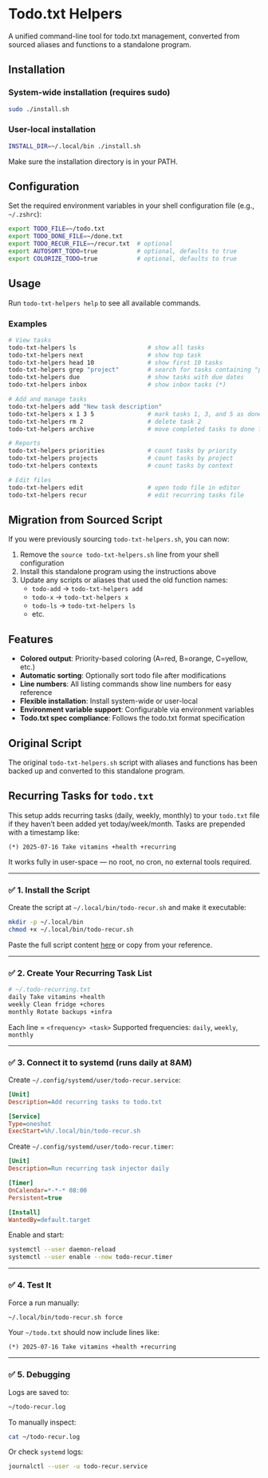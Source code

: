 # Todo.txt Helpers

A unified command-line tool for todo.txt management, converted from sourced aliases and functions to a standalone program.

## Installation

### System-wide installation (requires sudo)
```bash
sudo ./install.sh
```

### User-local installation
```bash
INSTALL_DIR=~/.local/bin ./install.sh
```

Make sure the installation directory is in your PATH.

## Configuration

Set the required environment variables in your shell configuration file (e.g., `~/.zshrc`):

```bash
export TODO_FILE=~/todo.txt
export TODO_DONE_FILE=~/done.txt
export TODO_RECUR_FILE=~/recur.txt  # optional
export AUTOSORT_TODO=true           # optional, defaults to true
export COLORIZE_TODO=true           # optional, defaults to true
```

## Usage

Run `todo-txt-helpers help` to see all available commands.

### Examples

```bash
# View tasks
todo-txt-helpers ls                    # show all tasks
todo-txt-helpers next                  # show top task
todo-txt-helpers head 10               # show first 10 tasks
todo-txt-helpers grep "project"        # search for tasks containing "project"
todo-txt-helpers due                   # show tasks with due dates
todo-txt-helpers inbox                 # show inbox tasks (*)

# Add and manage tasks
todo-txt-helpers add "New task description"
todo-txt-helpers x 1 3 5               # mark tasks 1, 3, and 5 as done
todo-txt-helpers rm 2                  # delete task 2
todo-txt-helpers archive               # move completed tasks to done file

# Reports
todo-txt-helpers priorities            # count tasks by priority
todo-txt-helpers projects              # count tasks by project
todo-txt-helpers contexts              # count tasks by context

# Edit files
todo-txt-helpers edit                  # open todo file in editor
todo-txt-helpers recur                 # edit recurring tasks file
```

## Migration from Sourced Script

If you were previously sourcing `todo-txt-helpers.sh`, you can now:

1. Remove the `source todo-txt-helpers.sh` line from your shell configuration
2. Install this standalone program using the instructions above
3. Update any scripts or aliases that used the old function names:
   - `todo-add` → `todo-txt-helpers add`
   - `todo-x` → `todo-txt-helpers x`
   - `todo-ls` → `todo-txt-helpers ls`
   - etc.

## Features

- **Colored output**: Priority-based coloring (A=red, B=orange, C=yellow, etc.)
- **Automatic sorting**: Optionally sort todo file after modifications
- **Line numbers**: All listing commands show line numbers for easy reference
- **Flexible installation**: Install system-wide or user-local
- **Environment variable support**: Configurable via environment variables
- **Todo.txt spec compliance**: Follows the todo.txt format specification

## Original Script

The original `todo-txt-helpers.sh` script with aliases and functions has been backed up and converted to this standalone program.

## Recurring Tasks for `todo.txt`

This setup adds recurring tasks (daily, weekly, monthly) to your `todo.txt` file if they haven’t been added yet today/week/month. Tasks are prepended with a timestamp like:

```
(*) 2025-07-16 Take vitamins +health +recurring
```

It works fully in user-space — no root, no cron, no external tools required.

---

### ✅ 1. Install the Script

Create the script at `~/.local/bin/todo-recur.sh` and make it executable:

```bash
mkdir -p ~/.local/bin
chmod +x ~/.local/bin/todo-recur.sh
```

Paste the full script content [here](#) or copy from your reference.

---

### ✅ 2. Create Your Recurring Task List

```bash
# ~/.todo-recurring.txt
daily Take vitamins +health
weekly Clean fridge +chores
monthly Rotate backups +infra
```

Each line = `<frequency> <task>`
Supported frequencies: `daily`, `weekly`, `monthly`

---

### ✅ 3. Connect it to systemd (runs daily at 8AM)

Create `~/.config/systemd/user/todo-recur.service`:

```ini
[Unit]
Description=Add recurring tasks to todo.txt

[Service]
Type=oneshot
ExecStart=%h/.local/bin/todo-recur.sh
```

Create `~/.config/systemd/user/todo-recur.timer`:

```ini
[Unit]
Description=Run recurring task injector daily

[Timer]
OnCalendar=*-*-* 08:00
Persistent=true

[Install]
WantedBy=default.target
```

Enable and start:

```bash
systemctl --user daemon-reload
systemctl --user enable --now todo-recur.timer
```

---

### ✅ 4. Test It

Force a run manually:

```bash
~/.local/bin/todo-recur.sh force
```

Your `~/todo.txt` should now include lines like:

```
(*) 2025-07-16 Take vitamins +health +recurring
```

---

### ✅ 5. Debugging

Logs are saved to:

```bash
~/todo-recur.log
```

To manually inspect:

```bash
cat ~/todo-recur.log
```

Or check `systemd` logs:

```bash
journalctl --user -u todo-recur.service
```

